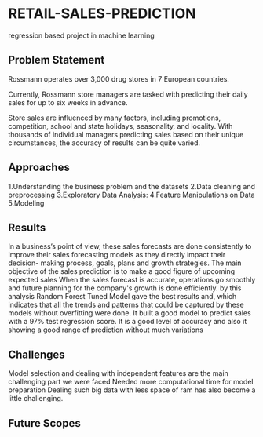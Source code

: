 # RETAIL-SALES-PREDICTION
regression based project in machine learning

## Problem Statement
Rossmann operates over 3,000 drug stores in 7 European countries. 


Currently, 
Rossmann store managers are tasked with predicting their daily sales 
for up to six weeks in advance. 

Store sales are influenced by many factors, 
including promotions, competition, school and state holidays, seasonality, and 
locality. With thousands of individual managers predicting sales based on their 
unique circumstances, the accuracy of results can be quite varied.

## Approaches

   1.Understanding the business problem and the datasets
   2.Data cleaning and preprocessing
   3.Exploratory Data Analysis:
   4.Feature Manipulations on Data
   5.Modeling
## Results

In a business’s point of view, these sales forecasts are done consistently to 
improve their sales forecasting models as they directly impact their decision-
making process, goals, plans and growth strategies. The main objective of the 
sales prediction is to make a good figure of upcoming expected sales
When the sales forecast is accurate, operations go smoothly and future planning 
for the company's growth is done efficiently.
by this analysis Random Forest Tuned Model gave the best results and, which 
indicates that all the trends and patterns that could be captured by these models 
without overfitting were done. It built a good model to predict sales with a 97% 
test regression score. It is a good level of accuracy and also it showing a good 
range of prediction without much variations

## Challenges

Model selection and dealing with independent features are the main 
challenging part we were faced
Needed more computational time for model preparation
Dealing such big data with less space of ram has also become a little 
challenging.

## Future Scopes
